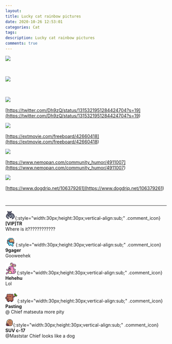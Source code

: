 ```yaml
---
layout: 
title: Lucky cat rainbow pictures
date: 2020-10-26 12:53:01
categories: Cat
tags: 
description: Lucky cat rainbow pictures
comments: true
---
```


![](https://blog.kakaocdn.net/dn/cGryVw/btqLwKr7UF1/s9wkJJKRTy9pZqwodGFMUk/img.jpg)

​

![](https://blog.kakaocdn.net/dn/Aysfj/btqLweNK3y9/wjk7eZCdKsOyifFvVSQcd1/img.jpg)

​

![](https://blog.kakaocdn.net/dn/lWBfm/btqLxuo0zEj/uaxZfwt20wJtlpC8rPsdvk/img.jpg)

[https://twitter.com/Dh9zQ/status/1315321951284424704?s=19](<https://twitter.com/Dh9zQ/status/1315321951284424704?s=19>)

![](https://blog.kakaocdn.net/dn/CPQhb/btqLA4CCL6x/eh4g5EcOFSxKwAwmZVVsbK/img.jpg)

[https://extmovie.com/freeboard/42660418](<https://extmovie.com/freeboard/42660418>)

![](https://blog.kakaocdn.net/dn/u51K7/btqLAyYfzHV/ZhM0DlyOkDQvIoukTK0oXk/img.jpg)

[https://www.nemopan.com/community_humor/4911007](<https://www.nemopan.com/community_humor/4911007>)

![](https://blog.kakaocdn.net/dn/bowj9A/btqLC2j1Dlk/fOZdYOLBlLpT4ug9HFEkGK/img.jpg)

[https://www.dogdrip.net/106379261](<https://www.dogdrip.net/106379261>)

​

* * *

![comment](/assets/character/bat.png){:style="width:30px;height:30px;vertical-align:sub;" .comment_icon} **[VIP]TR**  
Where is it????????????   
  
![comment](/assets/character/goggle.png){:style="width:30px;height:30px;vertical-align:sub;" .comment_icon} **9gager**  
Gooweehek   
  
![comment](/assets/character/bunny.png){:style="width:30px;height:30px;vertical-align:sub;" .comment_icon} **Hehehu**  
Lol   
  
![comment](/assets/character/trunk.png){:style="width:30px;height:30px;vertical-align:sub;" .comment_icon} **Pasting**  
@ Chief matseuta more pity  
  
![comment](/assets/character/snail.png){:style="width:30px;height:30px;vertical-align:sub;" .comment_icon} **SUV c-17**  
@Maststar Chief looks like a dog  
  

